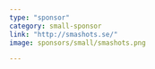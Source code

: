 ```yaml
---
type: "sponsor"
category: small-sponsor
link: "http://smashots.se/"
image: sponsors/small/smashots.png

---
```

